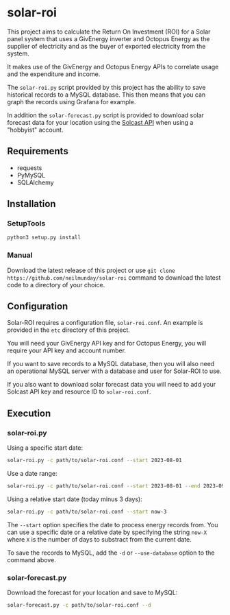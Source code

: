 # solar-roi

This project aims to calculate the Return On Investment (ROI) for a Solar panel system that uses a GivEnergy inverter and Octopus Energy as the supplier of electricity and as the buyer of exported electricity from the system.

It makes use of the GivEnergy and Octopus Energy APIs to correlate usage and the expenditure and income.

The `solar-roi.py` script provided by this project has the ability to save historical records to a MySQL database. This then means that you can graph the records using Grafana for example.

In addition the `solar-forecast.py` script is provided to download solar forecast data for your location using the [Solcast API](https://solcast.com/) when using a "hobbyist" account.

## Requirements

* requests
* PyMySQL
* SQLAlchemy

## Installation

### SetupTools

```bash
python3 setup.py install
```

### Manual

Download the latest release of this project or use `git clone https://github.com/neilmunday/solar-roi` command to download the latest code to a directory of your choice.

## Configuration

Solar-ROI requires a configuration file, `solar-roi.conf`. An example is provided in the `etc` directory of this project.

You will need your GivEnergy API key and for Octopus Energy, you will require your API key and account number.

If you want to save records to a MySQL database, then you will also need an operational MySQL server with a database and user for Solar-ROI to use.

If you also want to download solar forecast data you will need to add your Solcast API key and resource ID to `solar-roi.conf`.

## Execution

### solar-roi.py

Using a specific start date:

```bash
solar-roi.py -c path/to/solar-roi.conf --start 2023-08-01
```

Use a date range:

```bash
solar-roi.py -c path/to/solar-roi.conf --start 2023-08-01 --end 2023-09-01
```

Using a relative start date (today minus 3 days):

```bash
solar-roi.py -c path/to/solar-roi.conf --start now-3
```

The `--start` option specifies the date to process energy records from. You can use a specific date or a relative date by specifying the string `now-X` where `X` is the number of days to substract from the current date.

To save the records to MySQL, add the `-d` or `--use-database` option to the command above.

### solar-forecast.py

Download the forecast for your location and save to MySQL:

```bash
solar-forecast.py -c path/to/solar-roi.conf --d
```
